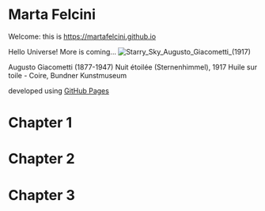 # Marta Felcini
Welcome: this is https://martafelcini.github.io 

Hello Universe!
More is coming...
![Starry_Sky_Augusto_Giacometti_(1917)](https://user-images.githubusercontent.com/39876967/188236115-a7769732-4f78-44a9-95d0-adeeb070aa02.jpg)


Augusto Giacometti (1877-1947) Nuit étoilée (Sternenhimmel), 1917 Huile sur toile - Coire, Bundner Kunstmuseum

developed using <a href="https://docs.github.com/en/pages/getting-started-with-github-pages/about-github-pages">GitHub Pages</a> 

# Chapter 1
# Chapter 2
# Chapter 3

